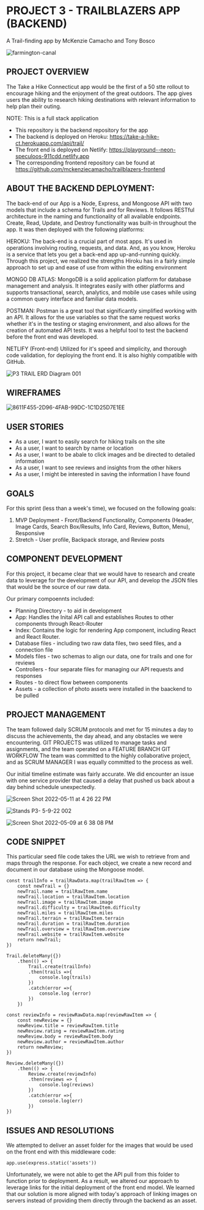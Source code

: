 # PROJECT 3 - TRAILBLAZERS APP (BACKEND)
A Trail-finding app by  McKenzie Camacho and Tony Bosco

![farmington-canal](https://user-images.githubusercontent.com/57998649/167933313-8dcb2902-5cf5-4882-b725-f0b046917a4e.jpg)

## PROJECT OVERVIEW

The Take a Hike Connecticut app would be the first of a 50 stte rollout to encourage hiking and the enjoyment of the great outdoors.  The app gives users the ability to research hiking destinations with relevant information to help plan their outing.

NOTE: This is a full stack application
- This repository is the backend repository for the app 
- The backend is deployed on Heroku: https://take-a-hike-ct.herokuapp.com/api/trail/
- The front end is deployed on Netlify: https://playground--neon-speculoos-911cdd.netlify.app
- The corresponding frontend repository can be found at https://github.com/mckenziecamacho/trailblazers-frontend

## ABOUT THE BACKEND DEPLOYMENT:

The back-end of our App is a Node, Express, and Mongoose API with two models that include a schema for Trails and for Reviews. It follows RESTful architecture in the naming and functionality of all available endpoints.  Create, Read, Update, and Destroy functionality was built-in throughout the app. It was then deployed with the following platforms:

HEROKU:
The back-end is a crucial part of most apps. It's used in operations involving routing, requests, and data. And, as you know, Heroku is a service that lets you get a back-end app up-and-running quickly.  Through this project, we realized the strengths Hiroku has in a fairly simple approach to set up and ease of use from within the editing environment

MONGO DB ATLAS:
MongoDB is a solid application platform for database management and analysis. It integrates easily with other platforms and supports transactional, search, analytics, and mobile use cases while using a common query interface and familiar data models.

POSTMAN:
Postman is a great tool that significantly simplified working with an API. It allows for the use variables so that the same request works whether it's in the testing or staging environment, and also allows for the creation of automated API tests.  It was a helpful tool to test the backend before the front end was developed.

NETLIFY (Front-end) 
Utilized for it's speed and simplicity, and thorough code validation, for deploying the front end.  It is also highly compatible with GitHub.

![P3 TRAIL ERD Diagram 001](https://user-images.githubusercontent.com/57998649/167925999-54a42a61-439e-4c2f-aa73-66b108d1d7f6.png)

## WIREFRAMES

![8611F455-2D96-4FAB-99DC-1C1D25D7E1EE](https://user-images.githubusercontent.com/57998649/167927230-e0c2215c-97ed-496a-90a1-45ee2f56ebc5.png)

## USER STORIES

- As a user, I want to easily search for hiking trails on the site
- As a user, I want to search by name or location
- As a user, I want to be abale to click images and be directed to detailed information
- As a user, I want to see reviews and insights from the other hikers
- As a user, I might be interested in saving the information I have found

## GOALS

For this sprint (less than a week's time), we focused on the following goals:
1) MVP Deployment - Front/Backend Functionality, Components (Header, Image Cards, Search Box/Results, Info Card, Reviews, Button, Menu), Responsive
2) Stretch - User profile, Backpack storage, and Review posts

## COMPONENT DEVELOPMENT

For this project, it became clear that we would have to research and create data to leverage for the development of our API, and develop the JSON files that would be the source of our raw data.

Our primary compoennts included:

- Planning Directory - to aid in development
- App: Handles the Inital API call and establishes Routes to other components through React-Router
- Index: Contains the logic for rendering App component, including React and React Router.
- Database files - including two raw data files, two seed files, and a connection file
- Models files - two schemas to align our data, one for trails and one for reviews
- Controllers - four separate files for managing our API requests and responses
- Routes - to direct flow between components
- Assets - a collection of photo assets were installed in the baackend to be pulled

## PROJECT MANAGEMENT

The team followed daily SCRUM protocols and met for 15 minutes a day to discuss the achievements, the day ahead, and any obstacles we were encountering. GIT PROJECTS was utilized to manage tasks and assignments, and the team operated on a FEATURE BRANCH GIT WORKFLOW  The team was committed to the highly collaborative project, and as SCRUM MANAGER I was equally committed to the process as well.

Our initial timeline estimate was fairly accurate.  We did encounter an issue with one service provider that caused a delay that pushed us back about a day behind schedule unexpectedly.  


![Screen Shot 2022-05-11 at 4 26 22 PM](https://user-images.githubusercontent.com/57998649/167941882-01b2aa03-1321-46d4-a029-3292681e99f6.png)

![Stands P3- 5-9-22 002](https://user-images.githubusercontent.com/57998649/167931177-3edff75b-3217-4d76-a4d0-c2f14be775ba.png)

![Screen Shot 2022-05-09 at 6 38 08 PM](https://user-images.githubusercontent.com/57998649/167931250-e2fa9e36-a3be-4010-80bc-2e826ae344a1.png)

## CODE SNIPPET

This particular seed file code takes the URL we wish to retrieve from and maps through the response. For each object, we create a new record and document in our database using the Mongoose model.
```
const trailInfo = trailRawData.map(trailRawItem => {
    const newTrail = {}
    newTrail.name = trailRawItem.name
    newTrail.location = trailRawItem.location
    newTrail.image = trailRawItem.image
    newTrail.difficulty = trailRawItem.difficulty
    newTrail.miles = trailRawItem.miles
    newTrail.terrain = trailRawItem.terrain
    newTrail.duration = trailRawItem.duration
    newTrail.overview = trailRawItem.overview
    newTrail.website = trailRawItem.website
    return newTrail;
})

Trail.deleteMany({})
    .then(() => {
        Trail.create(trailInfo)
        .then(trails =>{
            console.log(trails)
        })
        .catch(error =>{
            console.log (error)
        })
    })

const reviewInfo = reviewRawData.map(reviewRawItem => {
    const newReview = {}
    newReview.title = reviewRawItem.title
    newReview.rating = reviewRawItem.rating
    newReview.body = reviewRawItem.body
    newReview.author = reviewRawItem.author
    return newReview;
})

Review.deleteMany({})
    .then(() => {
        Review.create(reviewInfo)
        .then(reviews => {
            console.log(reviews)
        })
        .catch(error =>{
            console.log(err)
        })
})

```
## ISSUES AND RESOLUTIONS

We attempted to deliver an asset folder for the images that would be used on the front end with this middleware code:

```
app.use(express.static('assets'))

```
Unfortunately, we were not able to get the API pull from this folder to function prior to deployment.  As a result, we altered our approach to leverage links for the initial deployment of the front end model.  We learned that our solution is more aligned with today's approach of linking images on servers instead of providing them directly through the backend as an asset.








